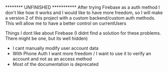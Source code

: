 
******** UNFINISHED ***********
After trying Firebase as a auth method I don't like how it works and I would like to have more freedom, so I will make a version 2 of this project with a custom backend/custom auth methods. 
This will allow me to have a better control on currentUsers

Things I dont like about Firebase (I didnt find a solution for these problems. There might be one, but its well hidden)
- I cant manually modify user account data
- With Phone Auth I want more freedom / I want to use it to verify an account and not as an access method
- Most of the documentation is deprecated

